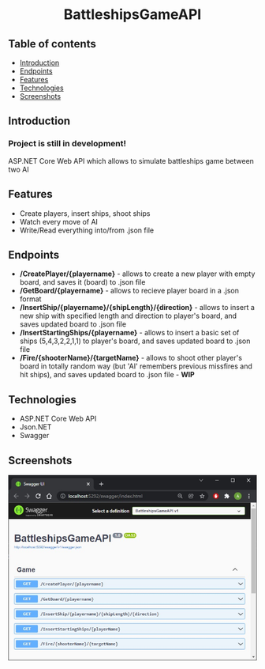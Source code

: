 <h1 align="center">
 BattleshipsGameAPI
</h1>

## Table of contents
* [Introduction](#introduction)
* [Endpoints](#Endpoints)
* [Features](#Features)
* [Technologies](#technologies)
* [Screenshots](#screenshots)

## Introduction
<h3>Project is still in development!</h3>
ASP.NET Core Web API which allows to simulate battleships game between two AI

## Features
* Create players, insert ships, shoot ships
* Watch every move of AI
* Write/Read everything into/from .json file

## Endpoints
* <b>/CreatePlayer/{playername}</b> - allows to create a new player with empty board, and saves it (board) to .json file
* <b>/GetBoard/{playername}</b> - allows to recieve player board in a .json format
* <b>/InsertShip/{playername}/{shipLength}/{direction}</b> - allows to insert a new ship with specified length and direction to player's board, and saves updated board to .json file
* <b>/InsertStartingShips/{playername}</b> - allows to insert a basic set of ships (5,4,3,2,2,1,1) to player's board, and saves updated board to .json file
* <b>/Fire/{shooterName}/{targetName}</b> - allows to shoot other player's board in totally random way (but 'AI' remembers previous missfires and hit ships), and saves updated board to .json file - <b>WIP</b>

## Technologies
* ASP.NET Core Web API
* Json.NET
* Swagger

## Screenshots
<p align="center">
 <img src="./battleshipsapi.jpg" alt="Screenshot from Swagger with BattleshipsGameAPI"/>
</p>
